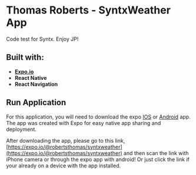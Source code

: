 
# Thomas Roberts - SyntxWeather App

Code test for Syntx. Enjoy JP!

## Built with:

* **[Expo.io](https://expo.io/)**
* **React Native**
* **React Navigation**

## Run Application

For this application, you will need to download the expo [IOS](https://apps.apple.com/us/app/expo-client/id982107779) or [Android](https://play.google.com/store/apps/details?id=host.exp.exponent&referrer=www) app. The app was created with Expo for easy native app sharing and deployment.

After downloading the app, please go to this link,
[https://expo.io/@robertsthomas/syntxweather](https://expo.io/@robertsthomas/syntxweather)
and then scan the link with iPhone camera or through the expo app with android! Or just click the link if your already on a device with the app installed. 


